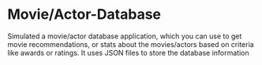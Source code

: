 # Movie/Actor-Database
Simulated a movie/actor database application, which you can use
to get movie recommendations, or stats about the movies/actors
based on criteria like awards or ratings.
It uses JSON files to store the database information

